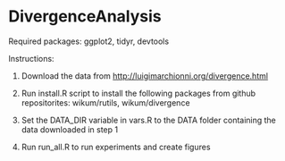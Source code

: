 # DivergenceAnalysis

Required packages: ggplot2, tidyr, devtools

Instructions:

1. Download the data from http://luigimarchionni.org/divergence.html

2. Run install.R script to install the following packages from github repositorites: wikum/rutils, wikum/divergence

3. Set the DATA_DIR variable in vars.R to the DATA folder containing the data downloaded in step 1

4. Run run_all.R to run experiments and create figures





